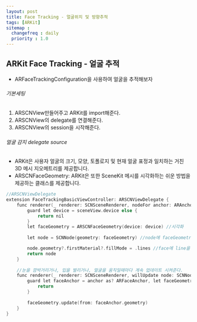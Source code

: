 ```yaml
---
layout: post
title: Face Tracking - 얼굴위치 및 방향추적
tags: [ARKit]
sitemap :
  changefreq : daily
  priority : 1.0
---
```


## ARKit Face Tracking - 얼굴 추적
- ARFaceTrackingConfiguration을 사용하여 얼굴을 추적해보자

###### 기본세팅
1. ARSCNView만들어주고 ARKit를 import해준다.
2. ARSCNView의 delegate를 연결해준다.
3. ARSCNView의 session을 시작해준다.

###### 얼굴 감지 delegate source
- ARKit은 사용자 얼굴의 크기, 모양, 토폴로지 및 현재 얼굴 표정과 일치하는 거친 3D 메시 지오메트리를 제공합니다. 
- ARSCNFaceGeometry: ARKit은 또한 SceneKit 메시를 시각화하는 쉬운 방법을 제공하는 클래스를 제공합니다.

```c
//ARSCNViewDelegate
extension FaceTrackingBasicViewController: ARSCNViewDelegate {
    func renderer(_ renderer: SCNSceneRenderer, nodeFor anchor: ARAnchor) -> SCNNode? {
        guard let device = sceneView.device else {
            return nil
        }
        let faceGeometry = ARSCNFaceGeometry(device: device) //시각화
        
        let node = SCNNode(geometry: faceGeometry) //node에 faceGeometry를 넣어준다.

        node.geometry?.firstMaterial?.fillMode = .lines //face에 line을 그려줄것인가
        return node
    }
    
    //눈을 깜박거리거나, 입을 벌리거나, 얼굴을 움직일때마다 계속 업데이트 시켜준다.
    func renderer(_ renderer: SCNSceneRenderer, willUpdate node: SCNNode, for anchor: ARAnchor) {
        guard let faceAnchor = anchor as? ARFaceAnchor, let faceGeometry = node.geometry as? ARSCNFaceGeometry else {
            return
        }
        
        faceGeometry.update(from: faceAnchor.geometry)
    }
}
```
